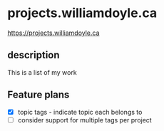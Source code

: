 # projects.williamdoyle.ca

https://projects.williamdoyle.ca

## description

This is a list of my work

## Feature plans

- [x] topic tags - indicate topic each belongs to
- [ ] consider support for multiple tags per project